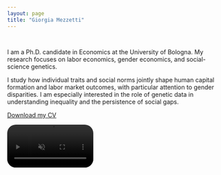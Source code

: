 ```yaml
---
layout: page
title: "Giorgia Mezzetti"
---
```

<div style="display: flex; align-items: flex-start; gap: 30px; flex-wrap: wrap;">

  <div style="flex: 1; min-width: 250px;">

  <div>
    <h2></h2>
    <p>
      I am a Ph.D. candidate in Economics at the University of Bologna. My research focuses on labor economics, gender economics, and social-science genetics.
    </p>
    <p>
      I study how individual traits and social norms jointly shape human capital formation and labor market outcomes, with particular attention to gender disparities. I am especially interested in the role of genetic data in understanding inequality and the persistence of social gaps.
    </p>
    <p>
      <a href="CV.pdf">Download my CV</a>
    </p>
  </div>

 <video width="200" autoplay loop muted playsinline style="border-radius: 20px;">
    <source src="tagc_talk_2024.mp4" type="video/mp4">
    Your browser does not support the video tag.
  </video>
  
</div>
